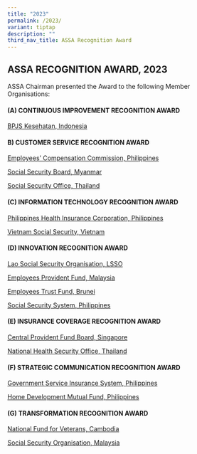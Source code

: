 ```yaml
---
title: "2023"
permalink: /2023/
variant: tiptap
description: ""
third_nav_title: ASSA Recognition Award
---
```

<h2>ASSA RECOGNITION AWARD, 2023</h2>
<p>ASSA Chairman presented the Award to the following Member Organisations:</p>
<h4>(A) CONTINUOUS IMPROVEMENT RECOGNITION AWARD</h4>
<p><a href="/files/ASSA%20Recognition%20Award/2021/BPJS%20Kesehatan%20-%20Indonesia.pdf" rel="noopener noreferrer nofollow" target="_blank">BPJS Kesehatan, Indonesia</a>
</p>
<h4>B) CUSTOMER SERVICE RECOGNITION AWARD</h4>
<p><a href="/files/ASSA%20Recognition%20Award/2021/Employees%20Compensation%20Commission%20-%20Philippines.pdf" rel="noopener noreferrer nofollow" target="_blank">Employees’ Compensation Commission, Philippines</a>
</p>
<p><a href="/files/ASSA%20Recognition%20Award/2021/Social%20Security%20Board%20-%20Myanmar.pdf" rel="noopener noreferrer nofollow" target="_blank">Social Security Board, Myanmar</a>
</p>
<p><a href="/files/ASSA%20Recognition%20Award/2021/Social%20Security%20Office%20-%20Thailand.pdf" rel="noopener noreferrer nofollow" target="_blank">Social Security Office, Thailand</a>
</p>
<h4>(C) INFORMATION TECHNOLOGY RECOGNITION AWARD</h4>
<p><a href="/files/ASSA%20Recognition%20Award/2021/Philippines%20Health%20Insurance%20Corporation%20-%20Philippines.pdf" rel="noopener noreferrer nofollow" target="_blank">Philippines Health Insurance Corporation, Philippines</a>
</p>
<p><a href="/files/ASSA%20Recognition%20Award/2021/Vietnam%20Social%20Security%20-%20Vietnam.pdf" rel="noopener noreferrer nofollow" target="_blank">Vietnam Social Security, Vietnam</a>
</p>
<h4>(D) INNOVATION RECOGNITION AWARD</h4>
<p><a href="/files/ASSA%20Recognition%20Award/2021/Lao%20Social%20Security%20-%20Organisation%20-%20Lao.pdf" rel="noopener noreferrer nofollow" target="_blank">Lao Social Security Organisation, LSSO</a>
</p>
<p><a href="/files/ASSA%20Recognition%20Award/2021/Employees%20Provident%20Fund%20-%20Malaysia.pdf" rel="noopener noreferrer nofollow" target="_blank">Employees Provident Fund, Malaysia</a>
</p>
<p><a href="/files/ASSA%20Recognition%20Award/2021/Employees%20Trust%20Fund%20-%20Brunei.pdf" rel="noopener noreferrer nofollow" target="_blank">Employees Trust Fund, Brunei</a>
</p>
<p><a href="/files/ASSA%20Recognition%20Award/2021/Social%20Security%20System%20-%20Philippines.pdf" rel="noopener noreferrer nofollow" target="_blank">Social Security System, Philippines</a>
</p>
<h4>(E) INSURANCE COVERAGE RECOGNITION AWARD</h4>
<p><a href="/files/ASSA%20Recognition%20Award/2021/Central%20Provident%20Fund%20Board%20-%20Singapore.pdf" rel="noopener noreferrer nofollow" target="_blank">Central Provident Fund Board, Singapore</a>
</p>
<p><a href="/files/ASSA%20Recognition%20Award/2021/National%20Health%20Security%20Office%20(NHSO).pdf" rel="noopener noreferrer nofollow" target="_blank">National Health Security Office, Thailand</a>
</p>
<h4>(F) STRATEGIC COMMUNICATION RECOGNITION AWARD</h4>
<p><a href="/files/ASSA%20Recognition%20Award/2021/Government%20Service%20Insurance%20System%20-%20Philippines.pdf" rel="noopener noreferrer nofollow" target="_blank">Government Service Insurance System, Philippines</a>
</p>
<p><a href="/files/ASSA%20Recognition%20Award/2021/Home%20Development%20Mutual%20Fund%20-%20Philippines.pdf" rel="noopener noreferrer nofollow" target="_blank">Home Development Mutual Fund, Philippines</a>
</p>
<h4>(G) TRANSFORMATION RECOGNITION AWARD</h4>
<p><a href="/files/ASSA%20Recognition%20Award/2021/National%20Fund%20for%20Veterans%20(NFV)%20-%20Cambodia.pdf" rel="noopener noreferrer nofollow" target="_blank">National Fund for Veterans, Cambodia</a>
</p>
<p><a href="/files/ASSA%20Recognition%20Award/2021/Social%20Security%20Organisation%20-%20Malaysia.pdf" rel="noopener noreferrer nofollow" target="_blank">Social Security Organisation, Malaysia</a>
</p>